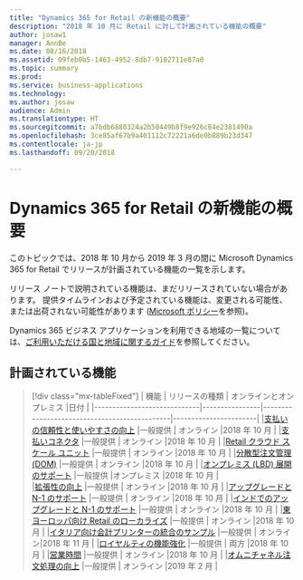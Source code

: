 ```yaml
---
title: "Dynamics 365 for Retail の新機能の概要"
description: "2018 年 10 月に Retail に対して計画されている機能の概要"
author: josaw1
manager: AnnBe
ms.date: 08/16/2018
ms.assetid: 09feb0b5-1463-4952-8db7-9102711e87a0
ms.topic: summary
ms.prod: 
ms.service: business-applications
ms.technology: 
ms.author: josaw
audience: Admin
ms.translationtype: HT
ms.sourcegitcommit: a7bdb6880324a2b50449b8f9e926c84e2381490a
ms.openlocfilehash: 3ce85af67b9a401112c72221a6de0b889b23d347
ms.contentlocale: ja-jp
ms.lasthandoff: 09/20/2018

---
```

# <a name="summary-of-whats-new-in-dynamics-365-for-retail"></a>Dynamics 365 for Retail の新機能の概要



このトピックでは、2018 年 10 月から 2019 年 3 月の間に Microsoft Dynamics 365 for Retail でリリースが計画されている機能の一覧を示します。 

リリース ノートで説明されている機能は、まだリリースされていない場合があります。 提供タイムラインおよび予定されている機能は、変更される可能性、または出荷されない可能性があります ([Microsoft ポリシー](https://go.microsoft.com/fwlink/p/?linkid=2007332)を参照)。
    
Dynamics 365 ビジネス アプリケーションを利用できる地域の一覧については、[ご利用いただける国と地域に関するガイド](https://aka.ms/dynamics_365_international_availability_deck)を参照してください。 




## <a name="planned-features"></a>計画されている機能

> [!div class="mx-tableFixed"]
> | 機能                     | リリースの種類   | オンラインとオンプレミス                      |日付 |
> |-----------------------------|----------------|----------------------------------------------|-----------------------|
> |[支払いの信頼性と使いやすさの向上](payment-processing.md)  |一般提供   |  オンライン   |2018 年 10 月       |
> |[支払いコネクタ](payment-connector.md)                            |一般提供      | オンライン    |2018 年 10 月        |
> |[Retail クラウド スケール ユニット](retail-cloud-scale-unit.md)                  |一般提供     | オンライン    |2018 年 10 月       |
> |[分散型注文管理 (DOM)](distributed-order-management.md)   |一般提供     |   オンライン  |2018 年 10 月      |
> |[オンプレミス (LBD) 展開のサポート](support-premises-local-business-data-deployments.md) |一般提供 |オンプレミス     |2018 年 10 月 |   
> |[拡張性の向上](improved-extensibility.md)  |一般提供           |    オンライン |2018 年 10 月   |
> |[アップグレードと N-1 のサポート](support-upgrade-n-1-ax2012.md)     |一般提供   |  オンライン  |2018 年 10 月   |
> |[インドでのアップグレードと N-1 のサポート](retail-upgrade-n-1-india.md)     |一般提供   |   オンライン  |2018 年 10 月 |
> |[東ヨーロッパ向け Retail のローカライズ](retail-localization-eastern-europe.md) |一般提供  |  オンライン  |2018 年 10 月  |
> |[イタリア向け会計プリンターの統合のサンプル](fiscal-printer-integration-sample-italy.md)  |一般提供  |   オンライン|2018 年 11 月 |
> |[ロイヤルティの機能強化](loyalty.md)  |一般提供      |  両方  |2018 年 10 月      |
> |[営業時間](store-hours.md)        |一般提供    | オンライン    |2018 年 10 月     |
> |[オムニチャネル注文処理の向上](improved-omni-channel-order-processing.md)  |一般提供  |  オンライン  |2019 年 2 月   |



